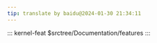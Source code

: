 ```yaml
---
tip: translate by baidu@2024-01-30 21:34:11
---
```

::: kernel-feat
\$srctree/Documentation/features
:::
